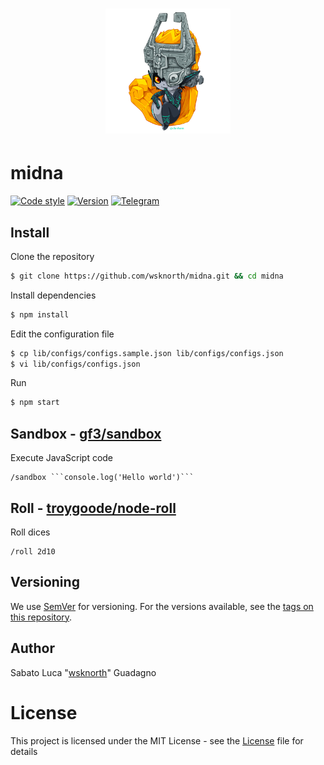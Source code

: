 <h1 align="center">
  <img width="200px" src="./images/midna.png_large"/>
</h1>

# midna
[![Code style](https://img.shields.io/badge/Code_style-Standard-green.svg?style=for-the-badge)]()
[![Version](https://img.shields.io/badge/Version-0.1.2-blue.svg?style=for-the-badge)]()
[![Telegram](https://img.shields.io/badge/Telegram-midnabot-blue.svg?style=for-the-badge)](https://t.me/midnabot)

## Install

Clone the repository
```bash
$ git clone https://github.com/wsknorth/midna.git && cd midna
```

Install dependencies
```bash
$ npm install
```

Edit the configuration file
```bash
$ cp lib/configs/configs.sample.json lib/configs/configs.json
$ vi lib/configs/configs.json
```

Run
```bash
$ npm start
```

## Sandbox - [gf3/sandbox](https://github.com/gf3/sandbox)

Execute JavaScript code
```
/sandbox ```console.log('Hello world')```
```

## Roll - [troygoode/node-roll](https://github.com/troygoode/node-roll)

Roll dices
```
/roll 2d10
```

## Versioning
We use [SemVer](http://semver.org/) for versioning. For the versions available, see the [tags on this repository](https://github.com/wsknorth/midna/tags).

## Author
Sabato Luca "[wsknorth](https://github.com/wsknorth)" Guadagno

# License
This project is licensed under the MIT License - see the [License](License) file for details
